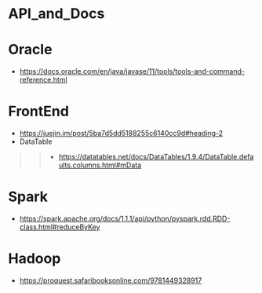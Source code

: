 # API_and_Docs


# Oracle
* https://docs.oracle.com/en/java/javase/11/tools/tools-and-command-reference.html

# FrontEnd
* https://juejin.im/post/5ba7d5dd5188255c6140cc9d#heading-2
* DataTable
>> * https://datatables.net/docs/DataTables/1.9.4/DataTable.defaults.columns.html#mData

# Spark
* https://spark.apache.org/docs/1.1.1/api/python/pyspark.rdd.RDD-class.html#reduceByKey

# Hadoop
* https://proquest.safaribooksonline.com/9781449328917
